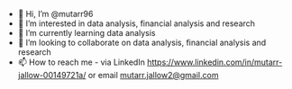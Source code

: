 - 👋 Hi, I’m @mutarr96
- 👀 I’m interested in data analysis, financial analysis and research
- 🌱 I’m currently learning data analysis
- 💞️ I’m looking to collaborate on data analysis, financial analysis and research
- 📫 How to reach me - via LinkedIn https://www.linkedin.com/in/mutarr-jallow-00149721a/ or email mutarr.jallow2@gmail.com

<!---
mutarr96/mutarr96 is a ✨ special ✨ repository because its `README.md` (this file) appears on your GitHub profile.
You can click the Preview link to take a look at your changes.
--->
